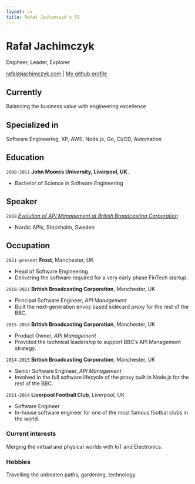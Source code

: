 ```yaml
---
layout: cv
title: Rafał Jachimczyk's CV
---
```

# Rafał Jachimczyk
Engineer, Leader, Explorer

<div id="webaddress">
<a href="rafal@jachimczyk.com">rafal@jachimczyk.com</a>
| <a href="http://github.com/RafalJachimczyk">My github profile</a>
</div>

## Currently

Balancing the business value with engineering excellence

## Specialized in

Software Engineering, XP, AWS, Node.js, Go, CI/CD, Automation

## Education

`2008-2011`
__John Moores University, Liverpool, UK.__
- Bachelor of Science in Software Engineering

## Speaker

`2018`
*[Evolution of API Management at British Broadcasting Corporation](https://www.youtube.com/watch?v=mKMM-rLXwzo&ab_channel=NordicAPIs)*
- Nordic APIs, Stockholm, Sweden

## Occupation

`2021-present`
__Frost__, Manchester, UK

- Head of Software Engineering
- Delivering the software required for a very early phase FinTech startup.

`2018-2021`
__British Broadcasting Corporation__, Manchester, UK

- Principal Software Engineer, *API Management*
- Built the next-generation envoy based sidecard proxy for the rest of the BBC.

`2015-2018`
__British Broadcasting Corporation__, Manchester, UK

- Product Owner, *API Management*
- Provided the technical leadership to support BBC’s API Management strategy.

`2014-2015`
__British Broadcasting Corporation__, Manchester, UK

- Senior Software Engineer, *API Management*
- Involved in the full software lifecycle of the proxy built in Node.js for the rest of the BBC.

`2011-2014`
__Liverpool Football Club__, Liverpool, UK

- Software Engineer
- In-house software engineer for one of the most famous footbal clubs in the world.


### Current interests

Merging the virtual and physical worlds with IoT and Electronics.


### Hobbies

Travelling the unbeaten paths, gardening, technology.

<!-- ### Footer

Last updated: September 2021 -->


